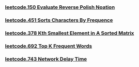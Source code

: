 ### [leetcode.150 Evaluate Reverse Polish Noation](https://github.com/lulukdog/leetcode-Python/blob/master/Heap/Super%20Ugly%20Number.py)

### [leetcode.451 Sorts Characters By Frequence](https://github.com/lulukdog/leetcode-Python/blob/master/Heap/Sorts%20Characters%20By%20Frequence.py)

### [leetcode.378 Kth Smallest Element in A Sorted Matrix](https://github.com/lulukdog/leetcode-Python/blob/master/Heap/Kth%20Smallest%20Element%20in%20A%20Sorted%20Matrix.py)

### [leetcode.692 Top K Frequent Words](https://github.com/lulukdog/leetcode-Python/blob/master/Heap/Top%20K%20Frequent%20Words.py)

### [leetcode.743 Network Delay Time](https://github.com/lulukdog/leetcode-Python/blob/master/Heap/Network%20Delay%20Time.py)
